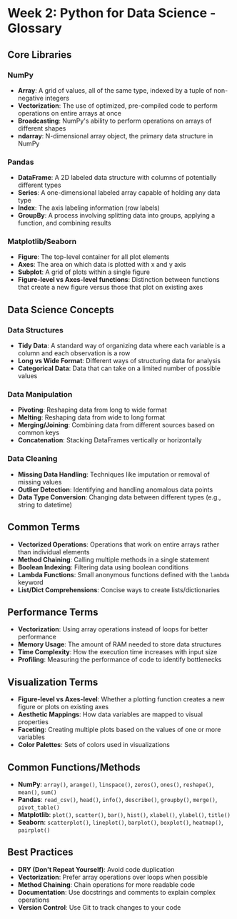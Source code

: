 # Week 2: Python for Data Science - Glossary

## Core Libraries

### NumPy
- **Array**: A grid of values, all of the same type, indexed by a tuple of non-negative integers
- **Vectorization**: The use of optimized, pre-compiled code to perform operations on entire arrays at once
- **Broadcasting**: NumPy's ability to perform operations on arrays of different shapes
- **ndarray**: N-dimensional array object, the primary data structure in NumPy

### Pandas
- **DataFrame**: A 2D labeled data structure with columns of potentially different types
- **Series**: A one-dimensional labeled array capable of holding any data type
- **Index**: The axis labeling information (row labels)
- **GroupBy**: A process involving splitting data into groups, applying a function, and combining results

### Matplotlib/Seaborn
- **Figure**: The top-level container for all plot elements
- **Axes**: The area on which data is plotted with x and y axis
- **Subplot**: A grid of plots within a single figure
- **Figure-level vs Axes-level functions**: Distinction between functions that create a new figure versus those that plot on existing axes

## Data Science Concepts

### Data Structures
- **Tidy Data**: A standard way of organizing data where each variable is a column and each observation is a row
- **Long vs Wide Format**: Different ways of structuring data for analysis
- **Categorical Data**: Data that can take on a limited number of possible values

### Data Manipulation
- **Pivoting**: Reshaping data from long to wide format
- **Melting**: Reshaping data from wide to long format
- **Merging/Joining**: Combining data from different sources based on common keys
- **Concatenation**: Stacking DataFrames vertically or horizontally

### Data Cleaning
- **Missing Data Handling**: Techniques like imputation or removal of missing values
- **Outlier Detection**: Identifying and handling anomalous data points
- **Data Type Conversion**: Changing data between different types (e.g., string to datetime)

## Common Terms
- **Vectorized Operations**: Operations that work on entire arrays rather than individual elements
- **Method Chaining**: Calling multiple methods in a single statement
- **Boolean Indexing**: Filtering data using boolean conditions
- **Lambda Functions**: Small anonymous functions defined with the `lambda` keyword
- **List/Dict Comprehensions**: Concise ways to create lists/dictionaries

## Performance Terms
- **Vectorization**: Using array operations instead of loops for better performance
- **Memory Usage**: The amount of RAM needed to store data structures
- **Time Complexity**: How the execution time increases with input size
- **Profiling**: Measuring the performance of code to identify bottlenecks

## Visualization Terms
- **Figure-level vs Axes-level**: Whether a plotting function creates a new figure or plots on existing axes
- **Aesthetic Mappings**: How data variables are mapped to visual properties
- **Faceting**: Creating multiple plots based on the values of one or more variables
- **Color Palettes**: Sets of colors used in visualizations

## Common Functions/Methods
- **NumPy**: `array()`, `arange()`, `linspace()`, `zeros()`, `ones()`, `reshape()`, `mean()`, `sum()`
- **Pandas**: `read_csv()`, `head()`, `info()`, `describe()`, `groupby()`, `merge()`, `pivot_table()`
- **Matplotlib**: `plot()`, `scatter()`, `bar()`, `hist()`, `xlabel()`, `ylabel()`, `title()`
- **Seaborn**: `scatterplot()`, `lineplot()`, `barplot()`, `boxplot()`, `heatmap()`, `pairplot()`

## Best Practices
- **DRY (Don't Repeat Yourself)**: Avoid code duplication
- **Vectorization**: Prefer array operations over loops when possible
- **Method Chaining**: Chain operations for more readable code
- **Documentation**: Use docstrings and comments to explain complex operations
- **Version Control**: Use Git to track changes to your code
